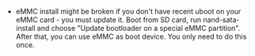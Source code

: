- eMMC install might be broken if you don't have recent uboot on your eMMC card - you must update it. Boot from SD card, run nand-sata-install and choose "Update bootloader on a special eMMC partition". After that, you can use eMMC as boot device. You only need to do this once.